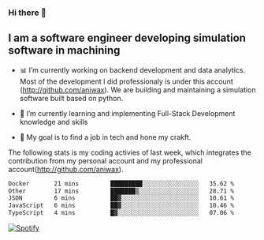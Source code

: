 ### Hi there 👋

## I am a software engineer developing simulation software in machining
- :bar_chart: I’m currently working on backend development and data analytics.
Most of the development I did professionaly is under this account (http://github.com/aniwax). We are building and maintaining a simulation software built based on python. 

- 🌱 I’m currently learning and implementing Full-Stack Development knowledge and skills
- :dart: My goal is to find a job in tech and hone my crakft.


<!--- [![shizzy's github stats](https://github-readme-stats.vercel.app/api?username=shirzartenwer)](https://github.com/anuraghazra/github-readme-stats) --->


The following stats is my coding activies of last week, which integrates the contribution from my personal account and my professional account(http://github.com/aniwax). 


 <!--START_SECTION:waka-->

```txt
Docker       21 mins         █████████░░░░░░░░░░░░░░░░   35.62 %
Other        17 mins         ███████▒░░░░░░░░░░░░░░░░░   28.71 %
JSON         6 mins          ██▓░░░░░░░░░░░░░░░░░░░░░░   10.61 %
JavaScript   6 mins          ██▓░░░░░░░░░░░░░░░░░░░░░░   10.46 %
TypeScript   4 mins          █▓░░░░░░░░░░░░░░░░░░░░░░░   07.06 %
```

<!--END_SECTION:waka-->
[![Spotify](https://spotify-on-github-git-master.shirzartenwer.vercel.app/api/spotify)](https://open.spotify.com/user/21j6s322bjrhxlx67pyzkc4ki)
